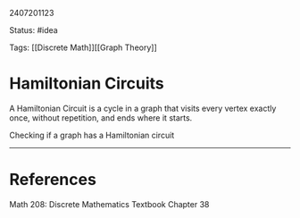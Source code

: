 2407201123

Status: #idea

Tags: [[Discrete Math]][[Graph Theory]]

# Hamiltonian Circuits

A Hamiltonian Circuit is a cycle in a graph that visits every vertex exactly once, without repetition, and ends where it starts. 

Checking if a graph has a Hamiltonian circuit 


---
# References
Math 208: Discrete Mathematics Textbook Chapter 38 